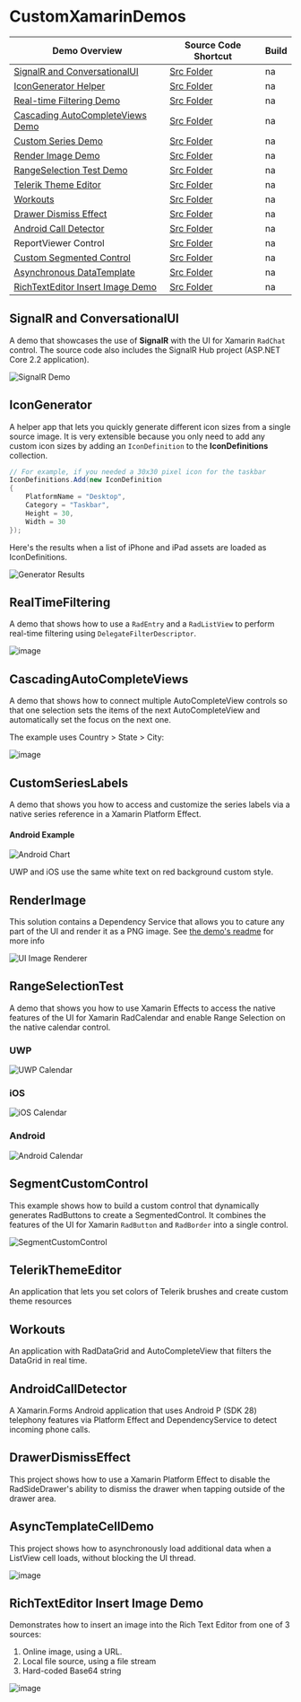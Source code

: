 # CustomXamarinDemos

| Demo Overview | Source Code Shortcut | Build |
|------|------|------|
| [SignalR and ConversationalUI](https://github.com/LanceMcCarthy/CustomXamarinDemos#SignalR%20and%20ConversationalUI) | [Src Folder](https://github.com/LanceMcCarthy/CustomXamarinDemos/tree/main/src/SignalRChatDemo) | na |
| [IconGenerator Helper](https://github.com/LanceMcCarthy/CustomXamarinDemos#IconGenerator) | [Src Folder](https://github.com/LanceMcCarthy/CustomXamarinDemos/tree/main/src/IconAssetGenerator) | na |
| [Real-time Filtering Demo](https://github.com/LanceMcCarthy/CustomXamarinDemos#RealTimeFiltering) | [Src Folder](https://github.com/LanceMcCarthy/CustomXamarinDemos/tree/main/src/RealTimeFilteringDemos) | na |
| [Cascading AutoCompleteViews Demo](https://github.com/LanceMcCarthy/CustomXamarinDemos#CascadingAutoCompleteViews) | [Src Folder](https://github.com/LanceMcCarthy/CustomXamarinDemos/tree/main/src/CascadingAutoCompleteViews) | na |
| [Custom Series Demo](https://github.com/LanceMcCarthy/CustomXamarinDemos#customserieslabels) | [Src Folder](https://github.com/LanceMcCarthy/CustomXamarinDemos/tree/main/src/CustomSeriesLabels) | na |
| [Render Image Demo](https://github.com/LanceMcCarthy/CustomXamarinDemos#renderimage) | [Src Folder](https://github.com/LanceMcCarthy/CustomXamarinDemos/tree/main/src/RenderImage) | na |
| [RangeSelection Test Demo](https://github.com/LanceMcCarthy/CustomXamarinDemos#rangeselectiontest) | [Src Folder](https://github.com/LanceMcCarthy/CustomXamarinDemos/tree/main/src/RangeSelectionTest) | na |
| [Telerik Theme Editor](https://github.com/LanceMcCarthy/CustomXamarinDemos#TelerikThemeEditor) | [Src Folder](https://github.com/LanceMcCarthy/CustomXamarinDemos/tree/main/src/TelerikThemeEditor) | na |
| [Workouts](https://github.com/LanceMcCarthy/CustomXamarinDemos#Workouts) | [Src Folder](https://github.com/LanceMcCarthy/CustomXamarinDemos/tree/main/src/Workouts) | na |
| [Drawer Dismiss Effect](https://github.com/LanceMcCarthy/CustomXamarinDemos#DrawerDismissEffect) | [Src Folder](https://github.com/LanceMcCarthy/CustomXamarinDemos/tree/main/src/DrawerDismissEffect) | na |
| [Android Call Detector](https://github.com/LanceMcCarthy/CustomXamarinDemos#AndroidCallDetector)  | [Src Folder](https://github.com/LanceMcCarthy/CustomXamarinDemos/tree/main/src/CallDetector) | na |
| ReportViewer Control | [Src Folder](https://github.com/LanceMcCarthy/CustomXamarinDemos/tree/main/src/XFReportViewerDemo) | na |
| [Custom Segmented Control](https://github.com/LanceMcCarthy/CustomXamarinDemos#SegmentCustomControl) | [Src Folder](https://github.com/LanceMcCarthy/CustomXamarinDemos/tree/main/src/SegmentedCustomControl) | na |
| [Asynchronous DataTemplate](https://github.com/LanceMcCarthy/CustomXamarinDemos#AsyncTemplateCellDemo) | [Src Folder](https://github.com/LanceMcCarthy/CustomXamarinDemos/tree/main/src/AsyncTemplateCellDemo) | na |
| [RichTextEditor Insert Image Demo](https://github.com/LanceMcCarthy/CustomXamarinDemos#richtexteditor-insert-image-demo) | [Src Folder](https://github.com/LanceMcCarthy/CustomXamarinDemos/tree/main/src/RichTextEditorImages) | na |

## SignalR and ConversationalUI

A demo that showcases the use of **SignalR** with the UI for Xamarin `RadChat` control. The source code also includes the SignalR Hub project (ASP.NET Core 2.2 application).

![SignalR Demo](https://user-images.githubusercontent.com/3520532/60218868-a1b68b00-983e-11e9-8bec-9d6c934e90b5.png)

## IconGenerator

A helper app that lets you quickly generate different icon sizes from a single source image. It is very extensible because you only need to add any custom icon sizes by adding an `IconDefinition` to the **IconDefinitions** collection.

```c#
// For example, if you needed a 30x30 pixel icon for the taskbar
IconDefinitions.Add(new IconDefinition
{
    PlatformName = "Desktop",
    Category = "Taskbar",
    Height = 30,
    Width = 30
});
```

Here's the results when a list of iPhone and iPad assets are loaded as IconDefinitions.

![Generator Results](https://user-images.githubusercontent.com/3520532/51133196-51082400-1802-11e9-9298-de699b23dd49.png)

## RealTimeFiltering

A demo that shows how to use a `RadEntry` and a `RadListView` to perform real-time filtering using `DelegateFilterDescriptor`.

![image](https://user-images.githubusercontent.com/3520532/48288455-326c6200-e43a-11e8-83aa-f41766b36a7d.png)

## CascadingAutoCompleteViews

A demo that shows how to connect multiple AutoCompleteView controls so that one selection sets the items of the next AutoCompleteView and automatically set the focus on the next one.

The example uses Country > State > City:

![image](https://user-images.githubusercontent.com/3520532/48288764-2e8d0f80-e43b-11e8-82b8-84ef0ce8acb7.png)

## CustomSeriesLabels

A demo that shows you how to access and customize the series labels via a native series reference in a Xamarin Platform Effect.  

#### Android Example
![Android Chart](https://user-images.githubusercontent.com/3520532/43539078-d146e190-9591-11e8-9363-8a7f7bd2da99.png)

UWP and iOS use the same white text on red background custom style.

## RenderImage

This solution contains a Dependency Service that allows you to cature any part of the UI and render it as a PNG image. See <a href="https://github.com/LanceMcCarthy/CustomXamarinDemos/blob/master/RenderImage/README.md" target="_blank">the demo's readme</a> for more info

![UI Image Renderer](https://user-images.githubusercontent.com/3520532/44611891-1c9fb700-a7d2-11e8-95e1-ea0cc8b6eed6.png)

## RangeSelectionTest

A demo that shows you how to use Xamarin Effects to access the native features of the UI for Xamarin RadCalendar and enable Range Selection on the native calendar control.

### UWP
![UWP Calendar](https://user-images.githubusercontent.com/3520532/42790664-515eb808-893a-11e8-8aed-a5ef529aa329.png)

### iOS
![iOS Calendar](https://user-images.githubusercontent.com/3520532/42790791-de7c9908-893a-11e8-86ed-73cfef765c3c.png)

### Android
![Android Calendar](https://user-images.githubusercontent.com/3520532/42790912-6788c190-893b-11e8-8e39-cf550eaafdb9.png)

## SegmentCustomControl

This example shows how to build a custom control that dynamically generates RadButtons to create a SegmentedControl. It combines the features of the UI for Xamarin `RadButton` and `RadBorder` into a single control.

![SegmentCustomControl](https://content.screencast.com/users/lance.mccarthy/folders/Snagit/media/1568d226-7fd3-4be2-80b3-17cbc87065f7/02.06.2020-19.32.GIF)

## TelerikThemeEditor

An application that lets you set colors of Telerik brushes and create custom theme resources

## Workouts

An application with RadDataGrid and AutoCompleteView that filters the DataGrid in real time.

## AndroidCallDetector

A Xamarin.Forms Android application that uses Android P (SDK 28) telephony features via Platform Effect and DependencyService to detect incoming phone calls.

## DrawerDismissEffect

This project shows how to use a Xamarin Platform Effect to disable the RadSideDrawer's ability to dismiss the drawer when tapping outside of the drawer area.

## AsyncTemplateCellDemo

This project shows how to asynchronously load additional data when a ListView cell loads, without blocking the UI thread.

![image](https://user-images.githubusercontent.com/3520532/96622330-ceb26b00-12d7-11eb-82c7-014470318c05.png)

## RichTextEditor Insert Image Demo

Demonstrates how to insert an image into the Rich Text Editor from one of 3 sources:

1. Online image, using a URL.
2. Local file source, using a file stream
3. Hard-coded Base64 string

![image](https://user-images.githubusercontent.com/3520532/97328987-f1e79800-184c-11eb-9ef1-18c544a7e2cb.png)



